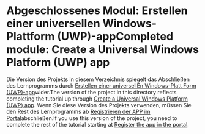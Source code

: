 # <a name="completed-module-create-a-universal-windows-platform-uwp-app"></a><span data-ttu-id="ac3d7-101">Abgeschlossenes Modul: Erstellen einer universellen Windows-Plattform (UWP)-app</span><span class="sxs-lookup"><span data-stu-id="ac3d7-101">Completed module: Create a Universal Windows Platform (UWP) app</span></span>

<span data-ttu-id="ac3d7-102">Die Version des Projekts in diesem Verzeichnis spiegelt das Abschließen des Lernprogramms durch [Erstellen einer universellEn Windows-Platt Form (UWP)-app](https://docs.microsoft.com/graph/training/uwp-tutorial?tutorial-step=1)wider.</span><span class="sxs-lookup"><span data-stu-id="ac3d7-102">The version of the project in this directory reflects completing the tutorial up through [Create a Universal Windows Platform (UWP) app](https://docs.microsoft.com/graph/training/uwp-tutorial?tutorial-step=1).</span></span> <span data-ttu-id="ac3d7-103">Wenn Sie diese Version des Projekts verwenden, müssen Sie den Rest des Lernprogramms ab [Registrieren der APP im Portal](https://docs.microsoft.com/graph/training/uwp-tutorial?tutorial-step=2)abschließen.</span><span class="sxs-lookup"><span data-stu-id="ac3d7-103">If you use this version of the project, you need to complete the rest of the tutorial starting at [Register the app in the portal](https://docs.microsoft.com/graph/training/uwp-tutorial?tutorial-step=2).</span></span>